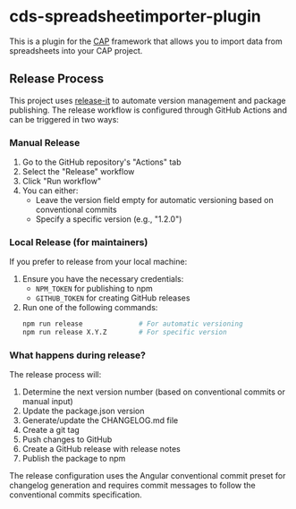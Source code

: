 # cds-spreadsheetimporter-plugin

This is a plugin for the [CAP](https://cap.cloud.sap/) framework that allows you to import data from spreadsheets into your CAP project.

## Release Process

This project uses [release-it](https://github.com/release-it/release-it) to automate version management and package publishing. The release workflow is configured through GitHub Actions and can be triggered in two ways:

### Manual Release

1. Go to the GitHub repository's "Actions" tab
2. Select the "Release" workflow
3. Click "Run workflow"
4. You can either:
   - Leave the version field empty for automatic versioning based on conventional commits
   - Specify a specific version (e.g., "1.2.0")

### Local Release (for maintainers)

If you prefer to release from your local machine:

1. Ensure you have the necessary credentials:
   - `NPM_TOKEN` for publishing to npm
   - `GITHUB_TOKEN` for creating GitHub releases
2. Run one of the following commands:
   ```bash
   npm run release              # For automatic versioning
   npm run release X.Y.Z        # For specific version
   ```

### What happens during release?

The release process will:

1. Determine the next version number (based on conventional commits or manual input)
2. Update the package.json version
3. Generate/update the CHANGELOG.md file
4. Create a git tag
5. Push changes to GitHub
6. Create a GitHub release with release notes
7. Publish the package to npm

The release configuration uses the Angular conventional commit preset for changelog generation and requires commit messages to follow the conventional commits specification.
